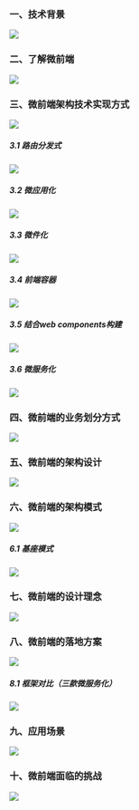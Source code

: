 ### 一、技术背景
![](./img/1、技术背景.jpg)

### 二、了解微前端
![](./img/2、了解微前端.jpg)

### 三、微前端架构技术实现方式
![](./img/3、微前端架构技术实现方式.jpg)

##### 3.1 路由分发式
![](./img/3/路由分发式.jpg)

##### 3.2 微应用化
![](./img/3/微应用化.jpg)

##### 3.3 微件化
![](./img/3/微件化.jpg)

##### 3.4 前端容器
![](./img/3/前端容器.jpg)

##### 3.5 结合web components构建
![](./img/3/结合webcomponents构建.jpg)

##### 3.6 微服务化
![](./img/3/微服务化.jpg)

### 四、微前端的业务划分方式
![](./img/4、微前端的业务划分方式.jpg)

### 五、微前端的架构设计
![](./img/5、微前端的架构设计.jpg)

### 六、微前端的架构模式
![](./img/6、微前端的架构模式.jpg)

##### 6.1 基座模式
![](./img/6/基座模式.jpg)

### 七、微前端的设计理念
![](./img/7、微前端的设计理念.jpg)

### 八、微前端的落地方案
![](./img/8、微前端的落地方案.jpg)

##### 8.1 框架对比（三款微服务化）
![](./img/8/框架对比.jpg)

### 九、应用场景
![](./img/9、应用场景.jpg)

### 十、微前端面临的挑战
![](./img/10、微前端面临的挑战.jpg)